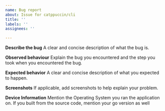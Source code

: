 ```yaml
---
name: Bug report
about: Issue for catppuccin/cli
title: ''
labels: ''
assignees: ''

---
```


**Describe the bug**
A clear and concise description of what the bug is.

**Observed behaviour**
Explain the bug you encountered and the step you took when you encountered the bug. 

**Expected behavior**
A clear and concise description of what you expected to happen.

**Screenshots**
If applicable, add screenshots to help explain your problem.

**Device Information**
Mention the Operating System you ran the application on. If you built from the source code, mention your go version as well
